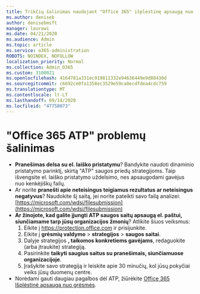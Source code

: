 ```yaml
---
title: Trikčių šalinimas naudojant "Office 365" išplėstinę apsaugą nuo grėsmių (ATP)
ms.author: deniseb
author: denisebmsft
manager: laurawi
ms.date: 04/21/2020
ms.audience: Admin
ms.topic: article
ms.service: o365-administration
ROBOTS: NOINDEX, NOFOLLOW
localization_priority: Normal
ms.collection: Admin_O365
ms.custom: 3100021
ms.openlocfilehash: 4164781a331ec919811332e94636449e9d88430d
ms.sourcegitcommit: c6692ce0fa1358ec3529e59ca0ecdfdea4cdc759
ms.translationtype: MT
ms.contentlocale: lt-LT
ms.lasthandoff: 09/14/2020
ms.locfileid: "47758073"
---
```

# <a name="troubleshoot-issues-with-office-365-atp"></a>"Office 365 ATP" problemų šalinimas

- **Pranešimas delsa su el. laiško pristatymu**? Bandykite naudoti dinaminio pristatymo parinktį, skirtą "ATP" saugos priedų strategijoms. Taip išvengsite el. laiško pristatymo uždelsimo, nes apsaugodami gavėjus nuo kenkėjiškų failų.
- Ar norite **pranešti apie neteisingus teigiamus rezultatus ar neteisingus negatyvus**? Naudokite šį saitą, jei norite pateikti savo failą analizei: [https://microsoft.com/wdsi/filesubmission](https://microsoft.com/wdsi/filesubmission)
- **Ar žinojote, kad galite įjungti ATP saugos saitų apsaugą el. paštui, siunčiamame tarp jūsų organizacijos žmonių**? Atlikite šiuos veiksmus:
    1. Eikite į https://protection.office.com ir prisijunkite.
    2. Eikite į **grėsmių valdymo**  >  **strategijos**  >  **saugos saitai**.
    3. Dalyje strategijos **, taikomos konkretiems gavėjams**, redaguokite (arba įtraukite) strategiją.
    4. Pasirinkite **taikyti saugius saitus su pranešimais, siunčiamuose organizacijoje**.
    5. Įrašykite savo strategiją ir leiskite apie 30 minučių, kol jūsų pokyčiai veiks jūsų duomenų centre.
- Norėdami gauti daugiau pagalbos dėl ATP, žiūrėkite [Office 365 Išplėstinė apsauga nuo grėsmės](https://docs.microsoft.com/microsoft-365/security/office-365-security/office-365-atp).